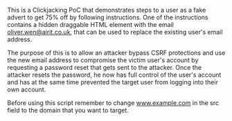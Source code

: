 This is a Clickjacking PoC that demonstrates steps to a user as a fake advert to get 75% off by following instructions.
One of the instructions contains a hidden draggable HTML element with the email oliver.wen@airit.co.uk, that can be used to replace the existing user's email address.

The purpose of this is to allow an attacker bypass CSRF protections and use the new email address to compromise the victim user's account by requesting a password reset that gets sent to the attacker.
Once the attacker resets the password, he now has full control of the user's account and has at the same time prevented the target user from logging into their own account.

Before using this script remember to change www.example.com in the src field to the domain that you want to target.
